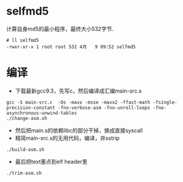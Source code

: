 # selfmd5
计算自身md5的最小程序，最终大小532字节.
```
# ll selfmd5 
-rwxr-xr-x 1 root root 532 4月   9 09:52 selfmd5
```

# 编译
* 下载最新gcc9.3，先写c，然后编译成汇编main-src.s
```
gcc -S main-src.c  -Os -mavx -msse -mavx2 -ffast-math -fsingle-precision-constant -fno-verbose-asm -fno-unroll-loops -fno-asynchronous-unwind-tables
./change-asm.sh
```
* 然后把main.s的依赖libc的部分干掉，换成直接syscall
* 精简main-src.s的无用代码，编译，并sstrip
```
./build-asm.sh
```
* 最后把text塞点到elf header里
```
./trim-asm.sh
```
